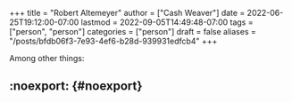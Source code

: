 +++
title = "Robert Altemeyer"
author = ["Cash Weaver"]
date = 2022-06-25T19:12:00-07:00
lastmod = 2022-09-05T14:49:48-07:00
tags = ["person", "person"]
categories = ["person"]
draft = false
aliases = "/posts/bfdb06f3-7e93-4ef6-b28d-939931edfcb4"
+++

Among other things:


## :noexport: {#noexport}
